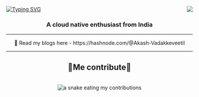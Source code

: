 <img align="right" src="https://visitor-badge.laobi.icu/badge?page_id=akash-vadakkeveetil.visitor-badge&left_color=red&right_color=green&left_text=Visitor%20Number:"/>
<a href="https://git.io/typing-svg"><img src="https://readme-typing-svg.demolab.com?font=Fira+Code&weight=500&size=43&pause=992&color=F7F7F7&center=true&vCenter=true&width=984&height=65&lines=Hi+%F0%9F%91%8B%2C+I'm+Akash+Vadakkeveetil;A+Golang+Developer++%F0%9F%99%8C" alt="Typing SVG" /></a>
<h3 align="center">A cloud native enthusiast from India </h3>
<hr/>
<div align="center">
  🌱 Read my blogs here - https://hashnode.com/@Akash-Vadakkeveetil
</div>
<hr/>

<div align="center">
<h2>🐍Me contribute🐍</h2>
<br>
<img alt="a snake eating my contributions" src="https://github.com/Akash-vadakkeveetil/Akash-vadakkeveetil/blob/output/github-contribution-grid-snake-dark.svg"/>
  <br/><br/><br/>
</div>

